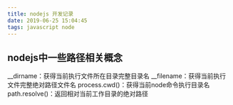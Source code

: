 ```yaml
---
title: nodejs 开发记录
date: 2019-06-25 15:04:45
tags: javascript node 
---
```


## nodejs中一些路径相关概念

__dirname：获得当前执行文件所在目录完整目录名
__filename：获得当前执行文件完整绝对路径文件名
process.cwd()：获得当前node命令执行目录名
path.resolve()：返回相对当前工作目录的绝对路径